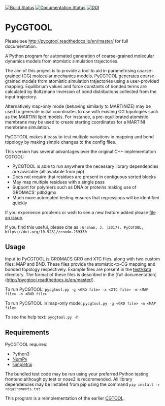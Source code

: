 [![Build Status](https://travis-ci.org/jag1g13/pycgtool.svg?branch=master)](https://travis-ci.org/jag1g13/pycgtool) [![Documentation Status](https://readthedocs.org/projects/pycgtool/badge/?version=master)](http://pycgtool.readthedocs.io/en/master/?badge=master) [![DOI](https://zenodo.org/badge/DOI/10.5281/zenodo.259330.svg)](https://doi.org/10.5281/zenodo.259330)


# PyCGTOOL
Please see http://pycgtool.readthedocs.io/en/master/ for full documentation.


A Python program for automated generation of coarse-grained molecular dynamics models from atomistic simulation trajectories.

The aim of this project is to provide a tool to aid in parametrising coarse-grained (CG) molecular mechanics models.  PyCGTOOL generates coarse-grained models from atomistic simulation trajectories using a user-provided mapping.  Equilibrium values and force constants of bonded terms are calculated by Boltzmann Inversion of bond distributions collected from the input trajectory.

Alternatively map-only mode (behaving similarly to MARTINIZE) may be used to generate initial coordinates to use with existing CG topologies such as the MARTINI lipid models.  For instance, a pre-equilibrated atomistic membrane may be used to create starting coordinates for a MARTINI membrane simulation.

PyCGTOOL makes it easy to test multiple variations in mapping and bond topology by making simple changes to the config files.

This version has several advantages over the original C++ implementation CGTOOL:
* PyCGTOOL is able to run anywhere the necessary library dependencies are available (all available from pip)
* Does not require that residues are present in contiguous sorted blocks
* May map multiple residues with a single pass
* Support for polymers such as DNA or proteins making use of GROMACS' pdb2gmx
* Much more automated testing ensures that regressions will be identified quickly

If you experience problems or wish to see a new feature added please [file an issue](https://github.com/jag1g13/pycgtool/issues).

If you find this useful, please cite as : `Graham, J. (2017). PyCGTOOL, https://doi.org/10.5281/zenodo.259330`

## Usage
Input to PyCGTOOL is GROMACS GRO and XTC files, along with two custom files: MAP and BND.  These files provide the atomistic-to-CG mapping and bonded topology respectively.  Example files are present in the [test/data](https://github.com/jag1g13/pycgtool/tree/master/test/data) directory.  The format of these files is described in the [full documentation] (http://pycgtool.readthedocs.io/en/master/).

To run PyCGTOOL:
`pycgtool.py -g <GRO file> -x <XTC file> -m <MAP file> -b <BND file>`

To run PyCGTOOL in map-only mode:
`pycgtool.py -g <GRO file> -m <MAP file>`

To see the help text:
`pycgtool.py -h`

## Requirements
PyCGTOOL requires:
* Python3
* [NumPy](http://www.numpy.org/)
* [simpletraj](https://github.com/arose/simpletraj)

The bundled test code may be run using your preferred Python testing frontend although py.test or nose2 is recommended.
All library dependencies may be installed from pip using the command `pip install -r requirements.txt`

This program is a reimplementation of the earlier [CGTOOL](https://bitbucket.org/jag1g13/cgtool).
